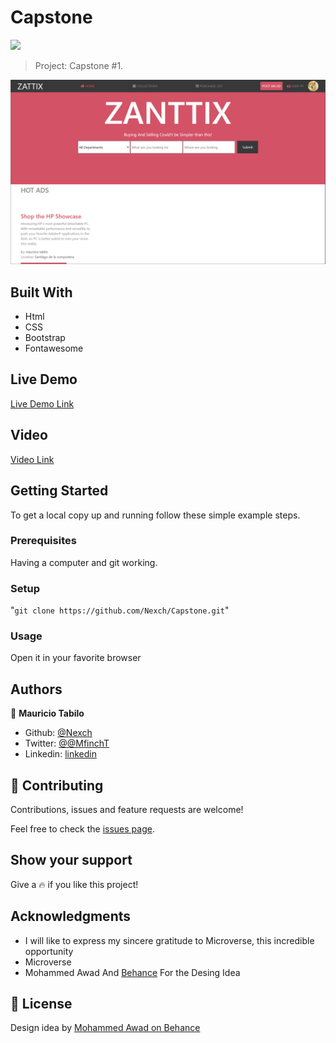 # Capstone

![](https://img.shields.io/badge/Microverse-blueviolet)

> Project: Capstone #1.

![screenshot](./imgs/image.png)


## Built With

- Html
- CSS
- Bootstrap
- Fontawesome

## Live Demo

[Live Demo Link](https://nexch.github.io/Capstone/)

## Video

[Video Link](https://www.loom.com/share/d57ef7d458af4382932d18fa8b184b28)

## Getting Started

To get a local copy up and running follow these simple example steps.

### Prerequisites
Having a computer and git working.
### Setup
"``` git clone https://github.com/Nexch/Capstone.git ```"
### Usage
Open it in your favorite browser
## Authors
👤 **Mauricio Tabilo**

- Github: [@Nexch](https://github.com/Nexch)
- Twitter: [@@MfinchT](https://twitter.com/MfinchT)
- Linkedin: [linkedin](https://www.linkedin.com/in/Nexch)

## 🤝 Contributing

Contributions, issues and feature requests are welcome!

Feel free to check the [issues page](issues/).

## Show your support

Give a :fire: if you like this project!

## Acknowledgments

- I will like to express my sincere gratitude to Microverse, this incredible opportunity
- Microverse
- Mohammed Awad And [Behance](https://www.behance.net/gallery/24796463/ZATTIX) For the Desing Idea

## 📝 License

Design idea by [Mohammed Awad on Behance](https://www.behance.net/M_Awad)
